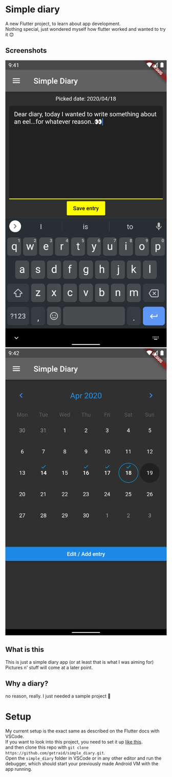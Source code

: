 # Simple diary  

A new Flutter project, to learn about app development.  
Nothing special, just wondered myself how flutter worked and wanted to try it 😊  

## Screenshots
![img](docs/img.png)
![img](docs/img2.png)

## What is this  

This is just a simple diary app (or at least that is what I was aiming for)    
Pictures n' stuff will come at a later point.  

## Why a diary?  
no reason, really. I just needed a sample project 👀

# Setup

My current setup is the exact same as described on the Flutter docs with VSCode.  
If you want to look into this project, you need to set it up [like this](https://flutter.dev/docs/get-started/install).   
and then clone this repo with `git clone https://github.com/getraid/simple_diary.git`.  
Open the `simple_diary` folder in VSCode or in any other editor and run the debugger, which should start your previously made Android VM with the app running.